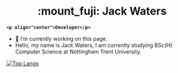 <h1 align="center">:mount_fuji: Jack Waters</h1>

**`<p align="center">Developer</p>`**

- 🌱 I’m currently working on this page.
- Hello, my name is Jack Waters, I am currently studying BSc(H) Computer Science at Nottingham Trent University.

[![Top Langs](https://github-readme-stats-watkkus-projects.vercel.app/api/top-langs/?username=watkku&hide=jupyter%20notebook&theme=tokyonight)](https://github.com/watkku/github-readme-stats)
